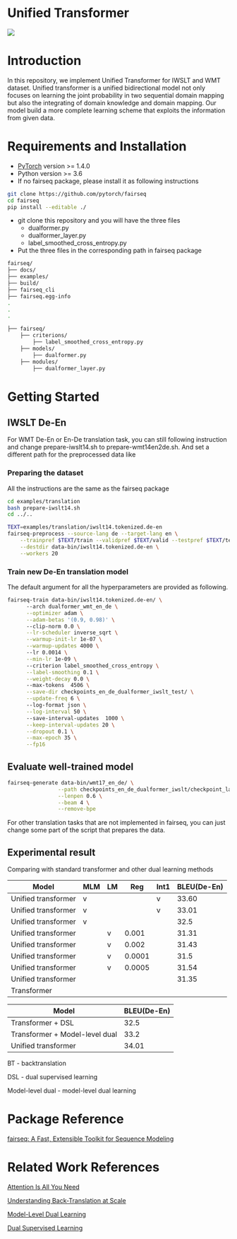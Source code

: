 # Unified Transformer
![](https://i.imgur.com/67luDQW.png)

# Introduction 
In this repository, we implement Unified Transformer for IWSLT and WMT dataset. Unified transformer is a unified bidirectional model not only focuses on learning the joint probability in two sequential domain mapping but also the integrating of domain knowledge and domain mapping. Our model build a more complete learning scheme that exploits the information from given data.

# Requirements and Installation

* [PyTorch](http://pytorch.org/) version >= 1.4.0
* Python version >= 3.6
* If no fairseq package, please install it as following instructions
```bash
git clone https://github.com/pytorch/fairseq
cd fairseq
pip install --editable ./
```
* git clone this repository and you will have the three files 
    * dualformer.py 
    * dualformer_layer.py
    * label_smoothed_cross_entropy.py
* Put the three files in the corresponding path in fairseq package 

```bash
fairseq/
├── docs/
├── examples/
├── build/
├── fairseq_cli
├── fairseq.egg-info
.
.
.

├── fairseq/
    ├── criterions/
        ├── label_smoothed_cross_entropy.py 
    ├── models/
        ├── dualformer.py     
    ├── modules/
        ├── dualformer_layer.py
```
# Getting Started
## IWSLT De-En
For WMT De-En or En-De translation task, you can still following instruction and change prepare-iwslt14.sh to prepare-wmt14en2de.sh. 
And set a different path for the preprocessed data like 

### Preparing the dataset
All the instructions are the same as the fairseq package
```bash
cd examples/translation
bash prepare-iwslt14.sh
cd ../..

TEXT=examples/translation/iwslt14.tokenized.de-en
fairseq-preprocess --source-lang de --target-lang en \
    --trainpref $TEXT/train --validpref $TEXT/valid --testpref $TEXT/test \
    --destdir data-bin/iwslt14.tokenized.de-en \
    --workers 20
```

### Train new De-En translation model
The default argument for all the hyperparameters are provided as following.
```bash
fairseq-train data-bin/iwslt14.tokenized.de-en/ \   
      --arch dualformer_wmt_en_de \
      --optimizer adam \
      --adam-betas '(0.9, 0.98)' \ 
      --clip-norm 0.0 \
      --lr-scheduler inverse_sqrt \
      --warmup-init-lr 1e-07 \
      --warmup-updates 4000 \       
      --lr 0.0014 \
      --min-lr 1e-09 \             
      --criterion label_smoothed_cross_entropy \
      --label-smoothing 0.1 \
      --weight-decay 0.0 \           
      --max-tokens  4506 \
      --save-dir checkpoints_en_de_dualformer_iwslt_test/ \
      --update-freq 6 \ 
      --log-format json \
      --log-interval 50 \           
      --save-interval-updates  1000 \
      --keep-interval-updates 20 \
      --dropout 0.1 \
      --max-epoch 35 \
      --fp16 
```
## Evaluate well-trained model
```bash
fairseq-generate data-bin/wmt17_en_de/ \
                --path checkpoints_en_de_dualformer_iwslt/checkpoint_last.pt \
                --lenpen 0.6 \
                --beam 4 \
                --remove-bpe 
```

For other translation tasks that are not implemented in fairseq, you can just change some part of the script that prepares the data. 


## Experimental result
Comparing with standard transformer and other dual learning methods


| Model       | MLM | LM  | Reg    | Int1 | BLEU(De-En) | 
| ----------- | --- | --- | ------ | ---- | ----------- | 
| Unified transformer  | v   |     |        | v    | 33.60       |
| Unified transformer  | v   |     |        | v    | 33.01       |
| Unified transformer  | v   |     |        |      | 32.5        |
| Unified transformer  |     | v   | 0.001  |      | 31.31       |
| Unified transformer  |     | v   | 0.002  |      | 31.43       |
| Unified transformer  |     | v   | 0.0001 |      | 31.5        |
| Unified transformer  |     | v   | 0.0005 |      | 31.54       |
| Unified transformer  |     |    |        |      | 31.35       |
| Transformer |     |     |        |      |      | 30.08       |


| Model | BLEU(De-En) |
| -------- | -------- |
| Transformer + DSL | 32.5 |
| Transformer + Model-level dual| 33.2|
| Unified transformer | 34.01 |

BT - backtranslation

DSL - dual supervised learning 

Model-level dual - model-level dual learning

# Package Reference
[fairseq: A Fast, Extensible Toolkit for Sequence Modeling](https://www.aclweb.org/anthology/N19-4009.pdf)

# Related Work References
[Attention Is All You Need](https://papers.nips.cc/paper/7181-attention-is-all-you-need.pdf)

[Understanding Back-Translation at Scale](https://www.aclweb.org/anthology/D18-1045.pdf)

[Model-Level Dual Learning](http://proceedings.mlr.press/v80/xia18a/xia18a.pdf)

[Dual Supervised Learning](http://proceedings.mlr.press/v70/xia17a/xia17a.pdf)



